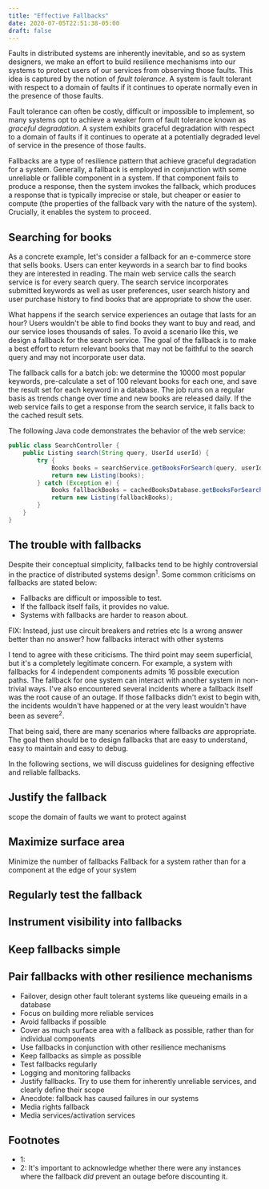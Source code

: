 ```yaml
---
title: "Effective Fallbacks"
date: 2020-07-05T22:51:38-05:00
draft: false
---
```


Faults in distributed systems are inherently inevitable, and so as system designers, we make an effort to build resilience mechanisms into our systems to protect users of our services from observing those faults. This idea is captured by the notion of *fault tolerance*. A system is fault tolerant with respect to a domain of faults if it continues to operate normally even in the presence of those faults. 

Fault tolerance can often be costly, difficult or impossible to implement, so many systems opt to achieve a weaker form of fault tolerance known as *graceful degradation*. A system exhibits graceful degradation with respect to a domain of faults if it continues to operate at a potentially degraded level of service in the presence of those faults.

Fallbacks are a type of resilience pattern that achieve graceful degradation for a system. Generally, a fallback is employed in conjunction with some unreliable or fallible component in a system. If that component fails to produce a response, then the system invokes the fallback, which produces a response that is typically imprecise or stale, but cheaper or easier to compute (the properties of the fallback vary with the nature of the system). Crucially, it enables the system to proceed. 

## Searching for books
As a concrete example, let's consider a fallback for an e-commerce store that sells books. Users can enter keywords in a search bar to find books they are interested in reading. The main web service calls the search service is for every search query. The search service incorporates submitted keywords as well as user preferences, user search history and user purchase history to find books that are appropriate to show the user.

What happens if the search service experiences an outage that lasts for an hour? Users wouldn't be able to find books they want to buy and read, and our service loses thousands of sales. To avoid a scenario like this, we design a fallback for the search service. The goal of the fallback is to make a best effort to return relevant books that may not be faithful to the search query and may not incorporate user data.

The fallback calls for a batch job: we determine the 10000 most popular keywords, pre-calculate a set of 100 relevant books for each one, and save the result set for each keyword in a database. The job runs on a regular basis as trends change over time and new books are released daily. If the web service fails to get a response from the search service, it falls back to the cached result sets.

The following Java code demonstrates the behavior of the web service:
```java
public class SearchController {
    public Listing search(String query, UserId userId) {
        try {
            Books books = searchService.getBooksForSearch(query, userId);
            return new Listing(books);
        } catch (Exception e) {
            Books fallbackBooks = cachedBooksDatabase.getBooksForSearch(query);
            return new Listing(fallbackBooks);
        }
    }
}
```

## The trouble with fallbacks
Despite their conceptual simplicity, fallbacks tend to be highly controversial in the practice of distributed systems design<sup>1</sup>. Some common criticisms on fallbacks are stated below:
* Fallbacks are difficult or impossible to test.
* If the fallback itself fails, it provides no value.
* Systems with fallbacks are harder to reason about.

FIX: Instead, just use circuit breakers and retries etc
Is a wrong answer better than no answer?
how fallbacks interact with other systems 

I tend to agree with these criticisms. The third point may seem superficial, but it's a completely legitimate concern. For example, a system with fallbacks for 4 independent components admits 16 possible execution paths. The fallback for one system can interact with another system in non-trivial ways. I've also encountered several incidents where a fallback itself was the root cause of an outage. If those fallbacks didn't exist to begin with, the incidents wouldn't have happened or at the very least wouldn't have been as severe<sup>2</sup>.

That being said, there are many scenarios where fallbacks *are* appropriate. The goal then should be to design fallbacks that are easy to understand, easy to maintain and easy to debug.

In the following sections, we will discuss guidelines for designing effective and reliable fallbacks.

## Justify the fallback
scope the domain of faults we want to protect against

## Maximize surface area
Minimize the number of fallbacks
Fallback for a system rather than for a component
at the edge of your system

## Regularly test the fallback


## Instrument visibility into fallbacks


## Keep fallbacks simple


## Pair fallbacks with other resilience mechanisms





* Failover, design other fault tolerant systems like queueing emails in a database
* Focus on building more reliable services
* Avoid fallbacks if possible
* Cover as much surface area with a fallback as possible, rather than for individual components
* Use fallbacks in conjunction with other resilience mechanisms
* Keep fallbacks as simple as possible
* Test fallbacks regularly
* Logging and monitoring fallbacks
* Justify fallbacks. Try to use them for inherently unreliable services, and clearly define their scope
* Anecdote: fallback has caused failures in our systems
* Media rights fallback
* Media services/activation services



## Footnotes
- 1: 
- 2: It's important to acknowledge whether there were any instances where the fallback *did* prevent an outage before discounting it.
